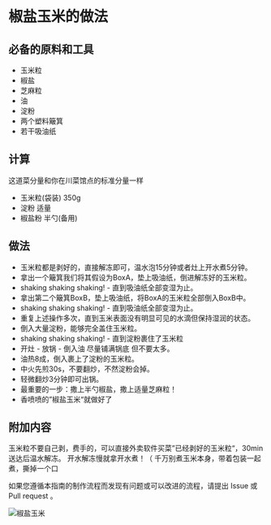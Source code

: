 
# 椒盐玉米的做法

## 必备的原料和工具

- 玉米粒
- 椒盐
- 芝麻粒
- 油
- 淀粉
- 两个塑料簸箕
- 若干吸油纸

## 计算

这道菜分量和你在川菜馆点的标准分量一样

- 玉米粒(袋装) 350g
- 淀粉 适量
- 椒盐粉 半勺(备用)

## 做法

- 玉米粒都是剥好的，直接解冻即可，温水泡15分钟或者灶上开水煮5分钟。
- 拿出一个簸箕我们将其假设为BoxA，垫上吸油纸，倒进解冻好的玉米粒。
- shaking shaking shaking! - 直到吸油纸全部变湿为止。
- 拿出第二个簸箕BoxB，垫上吸油纸，将BoxA的玉米粒全部倒入BoxB中。
- shaking shaking shaking! - 直到吸油纸全部变湿为止。
- 重复上述操作多次，直到玉米表面没有明显可见的水滴但保持湿润的状态。
- 倒入大量淀粉，能够完全盖住玉米粒。
- shaking shaking shaking! - 直到淀粉裹住了玉米粒
- 开灶 - 放锅 - 倒入油 尽量铺满锅底 但不要太多。
- 油热8成，倒入裹上了淀粉的玉米粒。
- 中火先煎30s，不要翻炒，不然淀粉会掉。
- 轻微翻炒3分钟即可出锅。
- 最重要的一步：撒上半勺椒盐，撒上适量芝麻粒！
- 香喷喷的”椒盐玉米“就做好了

## 附加内容

玉米粒不要自己剥，费手的，可以直接外卖软件买菜”已经剥好的玉米粒“，30min送达后温水解冻。
开水解冻慢就拿开水煮！（ 千万别煮玉米本身，带着包装一起煮，撕掉一个口

如果您遵循本指南的制作流程而发现有问题或可以改进的流程，请提出 Issue 或 Pull request 。

![椒盐玉米](./椒盐玉米.jpeg)
